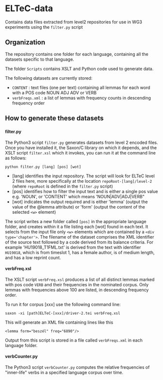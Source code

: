 # ELTeC-data
Contains data files extracted from level2 repositories for use in WG3 experiments using the `filter.py` script

## Organization
The repository contains one folder for each language, containing all the datasets specific to that language. 

The folder `Scripts` contains XSLT and Python code used to generate data.


The following datasets are currently stored: 
- `CONTENT` : text files (one per text) containing all lemmas for each word with a POS code NOUN ADJ ADV or VERB
- `verbFreqs.xml` : a list of lemmas with frequency counts in descending frequency order


## How to generate these datasets
###
#### filter.py
The Python3 script `filter.py` generates datasets from level 2 encoded files. Once you have installed it, the Saxon/C library on which it depends, and the XSLT script `filter.xsl` which it invokes, you can run it at
the command line as follows:
~~~
python filter.py [lang] [pos] [wot]
~~~
- [lang] identifies the input repository. The script will look for ELTeC level 2 files here, more specifically at the location `repoRoot-[lang]/level-2` (where `repoRoot` is defined in the `filter.py` script) 
- [pos] identifies how to filter the input text and is either a single pos value e.g. 'NOUN', or 'CONTENT' which means 'NOUN|ADV|ADJ|VERB"  
- [wot] indicates the output required and is either 'lemma' (output the value of the @lemma attribute) or 'form' (output the content of the selected `<w>` element) 

The script writes a new folder called `[pos]` in the appropriate language folder, and creates within it a file listing each [wot] found in each text. It selects from the input file only `<w>` elements which are contained by a `<div type='chapter'>`. The filename of the dataset comprises the XML identifier of the source text followed by a code derived from its balance criteria. For example 'HU19018_T1FML.txt' is derived from the text with identifier `HU19018`, which is from timeslot 1, has a female author, is of medium length, and has a low reprint count.

#### verbFreq.xsl

The XSLT script `verbFreq.xsl` produces a list of all distinct lemmas marked with pos code `VERB` and their frequencies in the nominated corpus. Only lemmas with frequencies above 100 are listed,  in descending frequency order. 

To run it for corpus [xxx] use the following command line:
~~~~
saxon -xi [path]ELTeC-[xxx]/driver-2.tei verbFreq.xsl
~~~~
This will generate an XML file containing lines like this
~~~
<lemma form="beszél" freq="6890"/>
~~~
Output from this script is stored in a file called `verbFreqs.xml` in each language folder. 


#### verbCounter.py

The Python3 script `verbCounter.py` computes the relative frequencies of "inner-life" verbs in a specified language corpus over time. 



